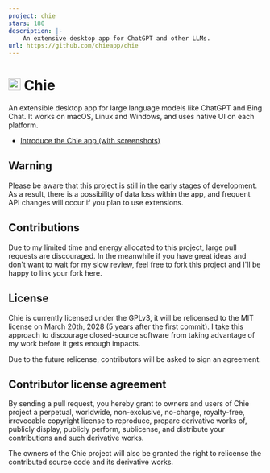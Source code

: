 ```yaml
---
project: chie
stars: 180
description: |-
    An extensive desktop app for ChatGPT and other LLMs.
url: https://github.com/chieapp/chie
---
```


<h1>
<a href="https://chie.app"><img src='https://chie.app/theme.png' width='24'></a>
Chie
</h1>

An extensible desktop app for large language models like ChatGPT and Bing Chat.
It works on macOS, Linux and Windows, and uses native UI on each platform.

* [Introduce the Chie app (with screenshots)](https://chie.app/posts/introduce-the-chie-app/)

## Warning

Please be aware that this project is still in the early stages of development.
As a result, there is a possibility of data loss within the app, and frequent
API changes will occur if you plan to use extensions.

## Contributions

Due to my limited time and energy allocated to this project, large pull
requests are discouraged. In the meanwhile if you have great ideas and don't
want to wait for my slow review, feel free to fork this project and I'll be
happy to link your fork here.

## License

Chie is currently licensed under the GPLv3, it will be relicensed to the MIT
license on March 20th, 2028 (5 years after the first commit). I take this
approach to discourage closed-source software from taking advantage of my work
before it gets enough impacts.

Due to the future relicense, contributors will be asked to sign an agreement.

## Contributor license agreement

By sending a pull request, you hereby grant to owners and users of Chie project
a perpetual, worldwide, non-exclusive, no-charge, royalty-free, irrevocable
copyright license to reproduce, prepare derivative works of, publicly display,
publicly perform, sublicense, and distribute your contributions and such
derivative works.

The owners of the Chie project will also be granted the right to relicense the
contributed source code and its derivative works.


